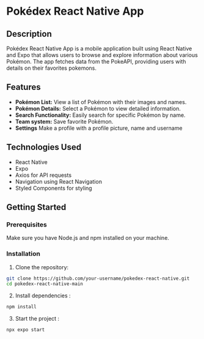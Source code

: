 # Pokédex React Native App

## Description

Pokédex React Native App is a mobile application built using React Native and Expo that allows users to browse and explore information about various Pokémon. The app fetches data from the PokeAPI, providing users with details on their favorites pokemons.

## Features

- **Pokémon List:** View a list of Pokémon with their images and names.
- **Pokémon Details:** Select a Pokémon to view detailed information.
- **Search Functionality:** Easily search for specific Pokémon by name.
- **Team system:** Save favorite Pokémon.
- **Settings** Make a profile with a profile picture, name and username

## Technologies Used

- React Native
- Expo
- Axios for API requests
- Navigation using React Navigation
- Styled Components for styling

## Getting Started

### Prerequisites

Make sure you have Node.js and npm installed on your machine.

### Installation

1. Clone the repository:

```bash
git clone https://github.com/your-username/pokedex-react-native.git
cd pokedex-react-native-main
```

2. Install dependencies :
```bash
npm install 
```

3. Start the project :
```bash
npx expo start
```
